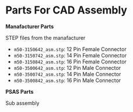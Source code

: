 # Parts For CAD Assembly

**Manafacturer Parts**

STEP files from the manafacturer

 - `m50-3150642_asm.stp`: 12 Pin Female Connector
 - `m50-3150742_asm.stp`: 14 Pin Female Connector
 - `m50-3150842_asm.stp`: 16 Pin Female Connector
 - `m50-3500642_asm.stp`: 12 Pin Male Connector
 - `m50-3500742_asm.stp`: 14 Pin Male Connector
 - `m50-3500842_asm.stp`: 16 Pin Male Connector

**PSAS Parts**

Sub assembly
